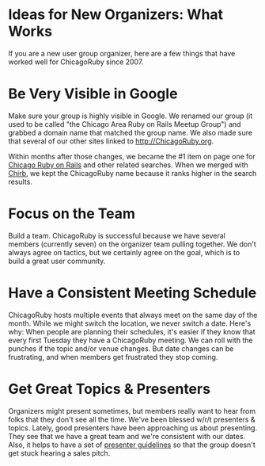 Ideas for New Organizers: What Works
==
If you are a new user group organizer, here are a few things that have worked well for ChicagoRuby since 2007.

Be Very Visible in Google
==

Make sure your group is highly visible in Google. We renamed our group (it used to be called "the Chicago Area Ruby on Rails Meetup Group") and grabbed a domain name that matched the group name. We also made sure that several of our other sites linked to http://ChicagoRuby.org.

Within months after those changes, we became the #1 item on page one for [Chicago Ruby on Rails](http://www.google.com/#hl=en&source=hp&q=chicago+ruby+on+rails&aq=f&aqi=g1&aql=&oq=&gs_rfai=CJy43yI87TMjiMY-GNKHCgNoMAAAAqgQFT9AqJSU&fp=36ec6be010d257f) and other related searches. When we merged with [Chirb](http://chirb.org), we kept the ChicagoRuby name because it ranks higher in the search results.

Focus on the Team
==

Build a team. ChicagoRuby is successful because we have several members (currently seven) on the organizer team pulling together. We don't always agree on tactics, but we certainly agree on the goal, which is to build a great user community.


Have a Consistent Meeting Schedule
==

ChicagoRuby hosts multiple events that always meet on the same day of the month. While we might switch the location, we never switch a date. Here's why: When people are planning their schedules, it's easier if they know that every first Tuesday they have a ChicagoRuby meeting. We can roll with the punches if the topic and/or venue changes. But date changes can be frustrating, and when members get frustrated they stop coming.


Get Great Topics & Presenters
==

Organizers might present sometimes, but members really want to hear from folks that they don't see all the time. We've been blessed w/r/t presenters & topics. Lately, good presenters have been approaching us about presenting. They see that we have a great team and we're consistent with our dates. Also, it helps to have a set of [presenter guidelines](http://chicagoruby.org/about-us/special-notes-for-presenters/) so that the group doesn't get stuck hearing a sales pitch.